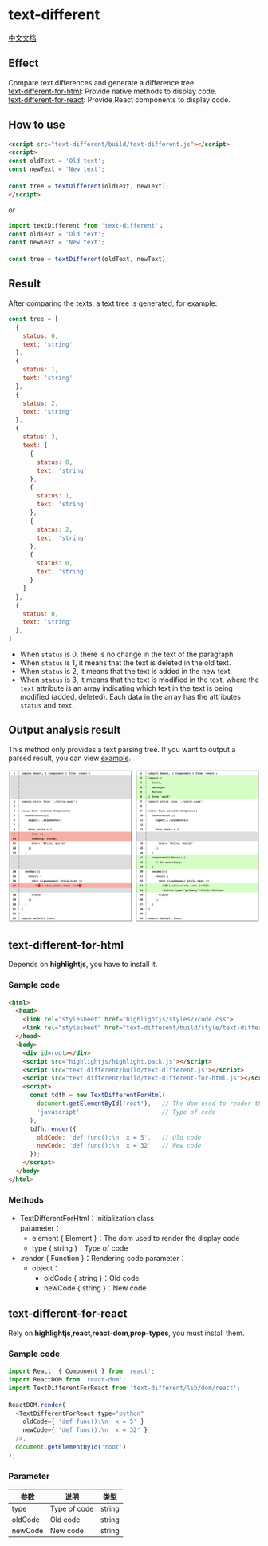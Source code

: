 # text-different

[中文文档](https://github.com/duan602728596/text-different/blob/master/README-zhCN.md)

## Effect

Compare text differences and generate a difference tree.   
[text-different-for-html](#text-different-for-html): Provide native methods to display code.   
[text-different-for-react](#text-different-for-react): Provide React components to display code.

## How to use

```html
<script src="text-different/build/text-different.js"></script>
<script>
const oldText = 'Old text';
const newText = 'New text';

const tree = textDifferent(oldText, newText);
</script>
```

or

```javascript
import textDifferent from 'text-different'；
const oldText = 'Old text';
const newText = 'New text';

const tree = textDifferent(oldText, newText);
```

## Result

After comparing the texts, a text tree is generated, for example:

```javascript
const tree = [
  {
    status: 0,
    text: 'string'
  },
  {
    status: 1,
    text: 'string'
  },
  {
    status: 2,
    text: 'string'
  },
  {
    status: 3,
    text: [
      {
        status: 0,
        text: 'string'
      },
      {
        status: 1,
        text: 'string'
      },
      {
        status: 2,
        text: 'string'
      },
      {
        status: 0,
        text: 'string'
      }
    ]
  },
  {
    status: 0,
    text: 'string'
  },
]
```

* When `status` is 0, there is no change in the text of the paragraph
* When `status` is 1, it means that the text is deleted in the old text.
* When `status` is 2, it means that the text is added in the new text.
* When `status` is 3, it means that the text is modified in the text, where the `text` attribute is an array indicating which text in the text is being modified (added, deleted). Each data in the array has the attributes `status` and `text`.

## Output analysis result

This method only provides a text parsing tree. If you want to output a parsed result, you can view [example](https://github.com/duan602728596/text-different/tree/master/example).

![demo](https://raw.githubusercontent.com/duan602728596/text-different/master/example/image/demo1.png)

## text-different-for-html

Depends on **highlightjs**, you have to install it.

### Sample code


```html
<html>
  <head>
    <link rel="stylesheet" href="highlightjs/styles/xcode.css">
    <link rel="stylesheet" href="text-different/build/style/text-different.css">
  </head>
  <body>
    <div id=root></div>
    <script src="highlightjs/highlight.pack.js"></script>
    <script src="text-different/build/text-different.js"></script>
    <script src="text-different/build/text-different-for-html.js"></script>
    <script>
      const tdfh = new TextDifferentForHtml(
        document.getElementById('root'),   // The dom used to render the display code
        'javascript'                       // Type of code
      );
      tdfh.render({
        oldCode: 'def func():\n  x = 5',   // Old code
        newCode: 'def func():\n  x = 32'   // New code
      });
    </script>
  </body>
</html>
```

### Methods

* TextDifferentForHtml：Initialization class   
  parameter：
  * element { Element }：The dom used to render the display code
  * type { string }：Type of code
* .render { Function }：Rendering code
  parameter：
  * object：
    * oldCode { string }：Old code
    * newCode { string }：New code

## text-different-for-react

Rely on **highlightjs**,**react**,**react-dom**,**prop-types**, you must install them.

### Sample code

```javascript
import React, { Component } from 'react';
import ReactDOM from 'react-dom';
import TextDifferentForReact from 'text-different/lib/dom/react';

ReactDOM.render(
  <TextDifferentForReact type="python"
    oldCode={ 'def func():\n  x = 5' }
    newCode={ 'def func():\n  x = 32' }
  />,
  document.getElementById('root')
);
```

### Parameter

| 参数    | 说明         | 类型   |
| ---     | ---          | ---    |
| type    | Type of code | string |
| oldCode | Old code     | string |
| newCode | New code     | string |